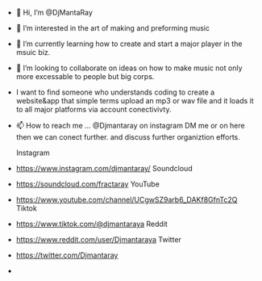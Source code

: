 - 👋 Hi, I’m @DjMantaRay
- 👀 I’m interested in the art of making and preforming music
- 🌱 I’m currently learning how to create and start a major player in the msuic biz.

- 💞️ I’m looking to collaborate on ideas on how to make music not only more excessable to people but big corps.
- I want to find someone who understands coding to create a website&app that simple terms upload an mp3 or wav file and it loads it to all major platforms via account conectivivty.
  
- 📫 How to reach me ... @Djmantaray on instagram DM me or on here then we can conect further. and discuss further organiztion efforts.
  
  Instagram
- https://www.instagram.com/djmantaray/
  Soundcloud
- https://soundcloud.com/fractaray
  YouTube
- https://www.youtube.com/channel/UCgwSZ9arb6_DAKf8GfnTc2Q
  Tiktok
- https://www.tiktok.com/@djmantaraya
  Reddit
- https://www.reddit.com/user/Djmantaraya
  Twitter
- https://twitter.com/Djmantaray

-

<!---
DjMantaRay/DjMantaRay is a ✨ special ✨ repository because its `README.md` (this file) appears on your GitHub profile.
You can click the Preview link to take a look at your changes.
--->
